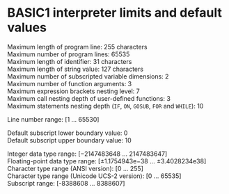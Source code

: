 # BASIC1 interpreter limits and default values  

Maximum length of program line: 255 characters  
Maximum number of program lines: 65535  
Maximum length of identifier: 31 characters  
Maximum length of string value: 127 characters  
Maximum number of subscripted variable dimensions: 2  
Maximum number of function arguments: 3  
Maximum expression brackets nesting level: 7  
Maximum call nesting depth of user-defined functions: 3  
Maximum statements nesting depth (`IF`, `ON`, `GOSUB`, `FOR` and `WHILE`): 10  
  
Line number range: \[1 ... 65530\]  
  
Default subscript lower boundary value: 0  
Default subscript upper boundary value: 10  

Integer data type range: \[−2147483648 ... 2147483647\]  
Floating-point data type range: \[±1.1754943e−38 ... ±3.4028234e38\]  
Character type range (ANSI version): \[0 ... 255\]  
Character type range (Unicode UCS-2 version): \[0 ... 65535\]  
Subscript range: \[-8388608 ... 8388607\]  
  